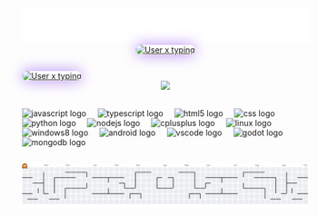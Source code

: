 <div align="center">
  <img src="./name.svg" />
</div>

<div align="center">
  <a href="https://git.io/typing-svg" target="_blank" rel="noopener noreferrer">
    <img
      src="https://readme-typing-svg.demolab.com?font=Inconsolata&weight=800&pause=1000&color=b37f25&center=true&vCenter=true&width=535&lines=Dev+Bot+Discord+And+Web+Site"
      alt="User x typing"
      style="border-radius: 22px; box-shadow: 0 0 25px rgba(142, 76, 247, 0.7);"
    />
  </a>
</div>

<h2 align="left"></h2>

<div align="left">
  <a href="https://git.io/typing-svg" target="_blank" rel="noopener noreferrer">
    <img
      src="https://readme-typing-svg.demolab.com?font=Inconsolata&weight=800&pause=1000&color=b37f25&center=false&vCenter=false&width=535&lines=My+Discord+Account"
      alt="User x typing"
      style="border-radius: 20px; box-shadow: 0 0 25px rgba(142, 76, 247, 0.7);"
    />
  </a>
</div>

<div align="center">
<a href="https://discord.com/users/1349828594863702129"><img src="https://lanyard.cnrad.dev/api/1349828594863702129?showDisplayName=true&hideDecoration=true&idleMessage=Coding...&theme=dark" /></a>
</div>
<h2 align="left"></h2>

<div align="left">
  <img src="https://cdn.jsdelivr.net/gh/devicons/devicon/icons/javascript/javascript-original.svg" height="40" alt="javascript logo"  />
  <img width="12" />
  <img src="https://cdn.jsdelivr.net/gh/devicons/devicon/icons/typescript/typescript-original.svg" height="40" alt="typescript logo"  />
  <img width="12" />
  <img src="https://cdn.jsdelivr.net/gh/devicons/devicon/icons/html5/html5-original.svg" height="40" alt="html5 logo"  />
  <img width="12" />
  <img src="https://cdn.jsdelivr.net/gh/devicons/devicon/icons/css3/css3-original.svg" height="40" alt="css logo"  />
  <img width="12" />
  <img src="https://cdn.jsdelivr.net/gh/devicons/devicon/icons/python/python-original.svg" height="40" alt="python logo"  />
  <img width="12" />
  <img src="https://cdn.simpleicons.org/nodedotjs/339933" height="40" alt="nodejs logo"  />
  <img width="12" />
  <img src="https://cdn.jsdelivr.net/gh/devicons/devicon/icons/cplusplus/cplusplus-original.svg" height="40" alt="cplusplus logo"  />
  <img width="12" />
  <img src="https://cdn.jsdelivr.net/gh/devicons/devicon/icons/linux/linux-original.svg" height="40" alt="linux logo"  />
  <img width="12" />
  <img src="https://cdn.jsdelivr.net/gh/devicons/devicon/icons/windows8/windows8-original.svg" height="40" alt="windows8 logo"  />
  <img width="12" />
  <img src="https://cdn.jsdelivr.net/gh/devicons/devicon/icons/android/android-original.svg" height="40" alt="android logo"  />
  <img width="12" />
  <img src="https://cdn.jsdelivr.net/gh/devicons/devicon/icons/vscode/vscode-original.svg" height="40" alt="vscode logo"  />
  <img width="12" />
  <img src="https://cdn.jsdelivr.net/gh/devicons/devicon/icons/godot/godot-original.svg" height="40" alt="godot logo"  />
  <img width="12" />
  <img src="https://cdn.simpleicons.org/mongodb/47A248" height="40" alt="mongodb logo"  />
</div>

###

<h2 align="left"></h2>

###

<picture>
  <source media="(prefers-color-scheme: dark)" srcset="https://raw.githubusercontent.com/User-x-dev/User-x-dev/output/pacman-contribution-graph-dark.svg">
  <source media="(prefers-color-scheme: light)" srcset="https://raw.githubusercontent.com/User-x-dev/User-x-dev/output/pacman-contribution-graph.svg">
  <img alt="pacman contribution graph" src="https://raw.githubusercontent.com/User-x-dev/User-x-dev/output/pacman-contribution-graph.svg">
</picture>
